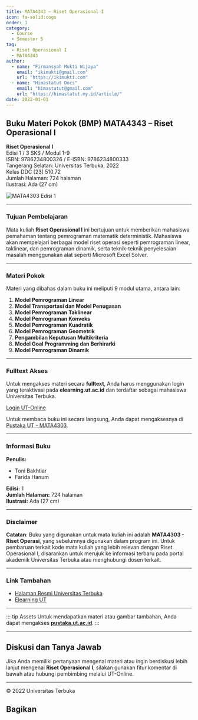 ```yaml
--- 
title: MATA4343 – Riset Operasional I
icon: fa-solid:cogs
order: 1
category:
  - Course
  - Semester 5
tag:
  - Riset Operasional I
  - MATA4343
author:
  - name: "Firmansyah Mukti Wijaya"
    email: "ikimukti@gmail.com"
    url: "https://ikimukti.com"
  - name: "Himastatut Docs"
    email: "himastatut@gmail.com"
    url: "https://himastatut.my.id/article/"
date: 2022-01-01
--- 
```


## Buku Materi Pokok (BMP) MATA4343 – Riset Operasional I

**Riset Operasional I**  
Edisi 1 / 3 SKS / Modul 1-9  
ISBN: 9786234800326 / E-ISBN: 9786234800333  
Tangerang Selatan: Universitas Terbuka, 2022  
Kelas DDC [23] 510.72  
Jumlah Halaman: 724 halaman  
Ilustrasi: Ada (27 cm)

![MATA4303 Edisi 1](https://pustaka.ut.ac.id/lib/wp-content/uploads/2023/06/MATA4303.jpg)

--- 

### Tujuan Pembelajaran

Mata kuliah **Riset Operasional I** ini bertujuan untuk memberikan mahasiswa pemahaman tentang pemrograman matematik deterministik. Mahasiswa akan mempelajari berbagai model riset operasi seperti pemrograman linear, taklinear, dan pemrograman dinamik, serta teknik-teknik penyelesaian masalah menggunakan alat seperti Microsoft Excel Solver.

--- 

### Materi Pokok

Materi yang dibahas dalam buku ini meliputi 9 modul utama, antara lain:

1. **Model Pemrograman Linear**
2. **Model Transportasi dan Model Penugasan**
3. **Model Pemrograman Taklinear**
4. **Model Pemrograman Konveks**
5. **Model Pemrograman Kuadratik**
6. **Model Pemrograman Geometrik**
7. **Pengambilan Keputusan Multikriteria**
8. **Model Goal Programming dan Berhirarki**
9. **Model Pemrograman Dinamik**

--- 

### Fulltext Akses

Untuk mengakses materi secara **fulltext**, Anda harus menggunakan login yang teraktivasi pada **elearning.ut.ac.id** dan terdaftar sebagai mahasiswa Universitas Terbuka.

[Login UT-Online](http://elearning.ut.ac.id)

Untuk membaca buku ini secara langsung, Anda dapat mengaksesnya di [Pustaka UT - MATA4303](https://pustaka.ut.ac.id/lib/mata4303-riset-operasi/).

--- 

### Informasi Buku

**Penulis:**  
- Toni Bakhtiar  
- Farida Hanum  

**Edisi:** 1  
**Jumlah Halaman:** 724 halaman  
**Ilustrasi:** Ada (27 cm)

--- 

### Disclaimer

**Catatan**: Buku yang digunakan untuk mata kuliah ini adalah **MATA4303 - Riset Operasi**, yang sebelumnya digunakan dalam program ini. Untuk pembaruan terkait kode mata kuliah yang lebih relevan dengan Riset Operasional I, disarankan untuk merujuk ke informasi terbaru pada portal akademik Universitas Terbuka atau menghubungi dosen terkait.

--- 

### Link Tambahan

- [Halaman Resmi Universitas Terbuka](https://www.ut.ac.id)
- [Elearning UT](http://elearning.ut.ac.id)

--- 

::: tip Assets
Untuk mendapatkan materi atau gambar tambahan, Anda dapat mengakses **[pustaka.ut.ac.id](https://pustaka.ut.ac.id)**.
:::

--- 

## Diskusi dan Tanya Jawab

Jika Anda memiliki pertanyaan mengenai materi atau ingin berdiskusi lebih lanjut mengenai **Riset Operasional I**, silakan gunakan fitur komentar di bawah atau hubungi pembimbing melalui UT-Online.

--- 

<footer>
  <p>© 2022 Universitas Terbuka</p>
</footer>


## Bagikan
<Share colorful />
<GitContributors />
<GitChangelog />